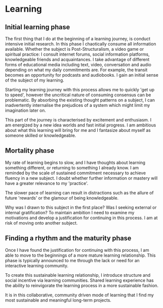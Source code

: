 # Learning

## Initial learning phase

The first thing that I do at the beginning of a learning journey, is conduct intensive initial research. In this phase I chaotically consume all information available. Whether the subject is Post-Structuralism, a video game or spiritual practice: I consult internet forums, social information platforms, knowledgeable friends and acquaintances. I take advantage of different forms of educational media including text, video, conversation and audio depending on what my daily commitments are. For example, the transit becomes an opportunity for podcasts and audiobooks. I gain an initial sense of the subject of my learning.  

Starting my learning journey with this process allows me to quickly 'get up to speed', however the uncritical nature of consuming consensus can be problematic. By absorbing the existing thought patterns on a subject, I can inadvertently internalise the prejudices of a system which might limit my imagination later on.

This part of the journey is characterised by excitement and enthusiasm. I am energized by a new idea worlds and fast initial progress. I am ambitious about what this learning will bring for me and I fantasize about myself as someone skilled or knowledgeable.

## Mortality phase
My rate of learning begins to slow, and I have thoughts about learning something different, or returning to something I already know. I am reminded by the scale of sustained commitment  necessary to achieve fluency in a new subject. I doubt whether further information or mastery will have a greater relevance to my 'practice'.

The slower pace of learning can result in distractions such as the allure of future 'rewards' or the glamour of being knowledgeable.

Why was I drawn to this subject in the first place?  Was I seeking external or internal gratification? To maintain ambition I need to examine my motivations and develop a justification for continuing in this process. I am at risk of moving onto another subject.

## Finding a rhythm and the maturity phase

Once I have found the justification for continuing with this process, I am able to move to the beginnings of a more mature learning relationship. This phase is typically announced to me through the lack or need for an interactive learning community.  

To create this sustainable learning relationship, I introduce structure and social incentive via learning communities. Shared learning experience has the ability to reinvigorate the learning process in a more sustainable fashion.

It is in this collaborative, community driven mode of learning that I find my most sustainable and meaningful long-term projects.
